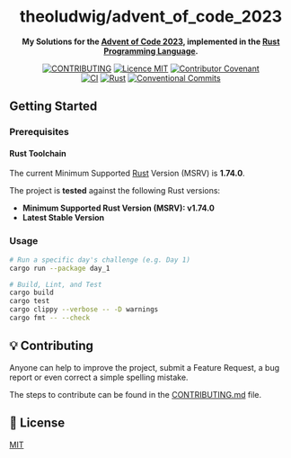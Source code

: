 <h1 align="center">theoludwig/advent_of_code_2023</h1>

<p align="center">
  <strong>My Solutions for the <a href="https://adventofcode.com/2023">Advent of Code 2023</a>, implemented in the <a href="https://www.rust-lang.org/">Rust Programming Language</a>.</strong>
</p>

<p align="center">
  <a href="./CONTRIBUTING.md"><img src="https://img.shields.io/badge/PRs-welcome-brightgreen.svg?style=flat" alt="CONTRIBUTING" /></a>
  <a href="./LICENSE"><img src="https://img.shields.io/badge/licence-MIT-blue.svg" alt="Licence MIT"/></a>
  <a href="./CODE_OF_CONDUCT.md"><img src="https://img.shields.io/badge/Contributor%20Covenant-v2.0%20adopted-ff69b4.svg" alt="Contributor Covenant" /></a>
  <br />
  <a href="https://github.com/theoludwig/advent_of_code_2023/actions/workflows/ci.yml"><img src="https://github.com/theoludwig/advent_of_code_2023/actions/workflows/ci.yml/badge.svg?branch=main" alt="CI" /></a>
  <a href="https://www.rust-lang.org/"><img src="https://img.shields.io/badge/Rust%20MSRV-v1.74.0-blue?logo=rust" alt="Rust" /></a>
  <a href="https://conventionalcommits.org"><img src="https://img.shields.io/badge/Conventional%20Commits-1.0.0-yellow.svg" alt="Conventional Commits" /></a>
</p>

## Getting Started

### Prerequisites

#### Rust Toolchain

The current Minimum Supported [Rust](https://www.rust-lang.org/) Version (MSRV) is **1.74.0**.

The project is **tested** against the following Rust versions:

- **Minimum Supported Rust Version (MSRV): v1.74.0**
- **Latest Stable Version**

### Usage

```sh
# Run a specific day's challenge (e.g. Day 1)
cargo run --package day_1

# Build, Lint, and Test
cargo build
cargo test
cargo clippy --verbose -- -D warnings
cargo fmt -- --check
```

## 💡 Contributing

Anyone can help to improve the project, submit a Feature Request, a bug report or even correct a simple spelling mistake.

The steps to contribute can be found in the [CONTRIBUTING.md](./CONTRIBUTING.md) file.

## 📄 License

[MIT](./LICENSE)
